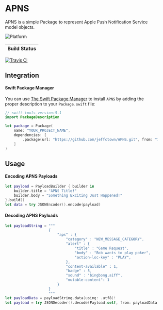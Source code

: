 # APNS

APNS is a simple Package to represent Apple Push Notification Service model objects.

![Platform](https://img.shields.io/badge/platforms-iOS%2013.0%20%7C%20macOS%2010.15%20%7C%20tvOS%2013.0%20%7C%20watchOS%206.0-blue.svg)

| Build Status
| --------------| 
[![Travis CI](https://travis-ci.org/jeffctown/APNS.svg?branch=master)](https://travis-ci.org/jeffctown/APNS)

## Integration

#### Swift Package Manager

You can use [The Swift Package Manager](https://swift.org/package-manager) to install `APNS` by adding the proper description to your `Package.swift` file:

```swift
// swift-tools-version:5.1
import PackageDescription

let package = Package(
    name: "YOUR_PROJECT_NAME",
    dependencies: [
        .package(url: "https://github.com/jeffctown/APNS.git", from: "1.0.0"),
    ]
)
```

## Usage

#### Encoding APNS Payloads

```swift
let payload = PayloadBuilder { builder in
	builder.title = "APNS Title!"
	builder.body = "Something Exciting Just Happened!"
}.build()
let data = try JSONEncoder().encode(payload)
```

#### Decoding APNS Payloads

```swift 
let payloadString = """
                    {
                        "aps" : {
                            "category" : "NEW_MESSAGE_CATEGORY",
                            "alert" : {
                                "title" : "Game Request",
                                "body" : "Bob wants to play poker",
                                "action-loc-key" : "PLAY",
                            },
                            "content-available" : 1,
                            "badge" : 5,
                            "sound" : "bingbong.aiff",
                            "mutable-content": 1
                        }
                    }
                    """
let payloadData = payloadString.data(using: .utf8)!
let payload = try JSONDecoder().decode(Payload.self, from: payloadData)
```

